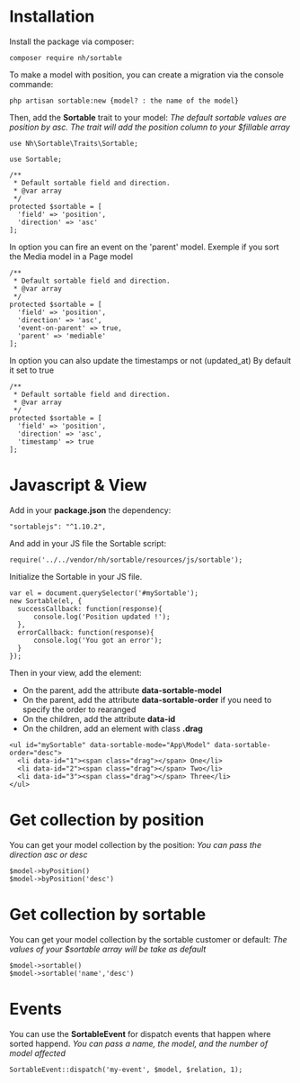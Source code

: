 # Installation

Install the package via composer:

```
composer require nh/sortable
```

To make a model with position, you can create a migration via the console commande:

```
php artisan sortable:new {model? : the name of the model}
```

Then, add the **Sortable** trait to your model:
*The default sortable values are position by asc. The trait will add the position column to your $fillable array*

```
use Nh\Sortable\Traits\Sortable;

use Sortable;

/**
 * Default sortable field and direction.
 * @var array
 */
protected $sortable = [
  'field' => 'position',
  'direction' => 'asc'
];

```

In option you can fire an event on the 'parent' model.
Exemple if you sort the Media model in a Page model

```
/**
 * Default sortable field and direction.
 * @var array
 */
protected $sortable = [
  'field' => 'position',
  'direction' => 'asc',
  'event-on-parent' => true,
  'parent' => 'mediable'
];

```

In option you can also update the timestamps or not (updated_at)
By default it set to true

```
/**
 * Default sortable field and direction.
 * @var array
 */
protected $sortable = [
  'field' => 'position',
  'direction' => 'asc',
  'timestamp' => true
];

```

# Javascript & View

Add in your **package.json** the dependency:

```
"sortablejs": "^1.10.2",
```

And add in your JS file the Sortable script:

```
require('../../vendor/nh/sortable/resources/js/sortable');
```

Initialize the Sortable in your JS file.

```
var el = document.querySelector('#mySortable');
new Sortable(el, {
  successCallback: function(response){
      console.log('Position updated !');
  },
  errorCallback: function(response){
      console.log('You got an error');
  }
});
```

Then in your view, add the element:

- On the parent, add the attribute **data-sortable-model**
- On the parent, add the attribute **data-sortable-order** if you need to specify the order to rearanged
- On the children, add the attribute **data-id**
- On the children, add an element with class **.drag**

```
<ul id="mySortable" data-sortable-mode="App\Model" data-sortable-order="desc">
  <li data-id="1"><span class="drag"></span> One</li>
  <li data-id="2"><span class="drag"></span> Two</li>
  <li data-id="3"><span class="drag"></span> Three</li>
</ul>
```

# Get collection by position

You can get your model collection by the position:
*You can pass the direction asc or desc*

```
$model->byPosition()
$model->byPosition('desc')
```

# Get collection by sortable

You can get your model collection by the sortable customer or default:
*The values of your $sortable array will be take as default*

```
$model->sortable()
$model->sortable('name','desc')
```

# Events

You can use the **SortableEvent** for dispatch events that happen where sorted happend.
*You can pass a name, the model, and the number of model affected*

```
SortableEvent::dispatch('my-event', $model, $relation, 1);
```
